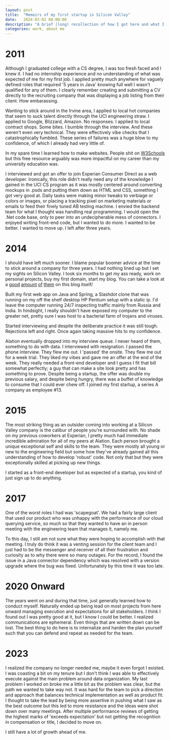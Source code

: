 ```yaml
---
layout: post
title:  "Memoirs of my first startup in Silicon Valley"
date:   2024-03-01 08:00:00
description: "A brief (long) recollection of how I got here and what I learned"
categories: work, about me
---
```


# 2011
Although I graduated college with a CS degree, I was too fresh faced and I knew it. I had no internship experience and no understanding of what was expected of me for my first job. I applied pretty much anywhere for vaguely defined roles that required '5 years in Java' knowing full well I wasn't qualified for any of them. I clearly remember creating and submitting a CV directly to the recruiting company that was displaying a job listing from their client. How embarassing.

Wanting to stick around in the Irvine area, I applied to local hot companies that seem to suck talent directly through the UCI engineering straw. I applied to Google, Blizzard, Amazon. No responses. I applied to local contract shops. Some bites. I bumble through the interview. And these weren't even very technical. They were effectively vibe checks that I catastrophically fumbled. These series of failures was a huge blow to my confidence, of which I already had very little of.

In my spare time I learned how to make websites. People shit on [W3Schools](https://www.w3schools.com/) but this free resource arguably was more impactful on my career than my university education was.

I interviewed and got an offer to join Experian Consumer Direct as a web developer. Ironically, this role didn't really need any of the knowledge I gained in the UCI CS program as it was mostly centered around converting mockups in .psds and putting them down as HTML and CSS, something I got very good at. Daily tasks were making minor tweaks to verbiage or colors or images, or placing a tracking pixel on marketing materials or emails to feed their finely tuned AB testing machine. I envied the backend team for what I thought was handling real programming. I would open the .Net code base, only to peer into an undecipherable mess of connectors. I enjoyed writing front-end code, but I wanted to do more. I wanted to be better. I wanted to move up. I left after three years.

# 2014
I should have left much sooner. I blame popular boomer advice at the time to stick around a company for three years. I had nothing lined up but I set my sights on Silicon Valley. I took six months to get my ass ready, work on personal projects, buy my first domain, start my blog. You can take a look at a [good](https://jasonjl.me/text-twist-bot-postmortem/) [amount](https://jasonjl.me/bejeweled-bot-postmortem/) [of](https://jasonjl.me/quiz-with-me-postmortem/) [them](https://jasonjl.me/share-codes-postmortem/) on this blog itself/

Built my first web app on Java and Spring, a Slashdot clone that was running on my off the shelf desktop HP Pentium setup with a static ip. I'd leave the computer running 24/7 inspecting traffic mainly from Russia and India. In hindsight, I really shouldn't have exposed my computer to the greater net, pretty sure I was host to a bacterial farm of trojans and viruses.

Started interviewing and despite the deliberate practice it was still tough. Rejections left and right. Once again taking massive hits to my confidence. 

Alation eventually dropped into my interview queue. I never heard of them, something to do with data. I interviewed with resignation. I passed the phone interview. They flew me out. I 'passed' the onsite. They flew me out for a week trial. They liked my vibes and gave me an offer at the end of the week. They really needed a front-end developer and I guess I fit that bill somewhat perfectly; a guy that can make a site look pretty and has something to prove. Despite being a startup, the offer was double my previous salary, and despite being hungry, there was a buffet of knowledge to consume that I could ever chew off. I joined my first startup, a series A company as employee #13.

# 2015
The most striking thing as an outsider coming into working at a Silicon Valley company is the calibur of people you're surrounded with. No shade on my previous coworkers at Experian, I pretty much had immediate incredible admiration for all of my peers at Alation. Each person brought a unique exceptional self and skills to the team. They were mostly all young or new to the engineering field but some how they've already gained all this understanding of how to develop 'robust' code. Not only that but they were exceptionally skilled at picking up new things.

I started as a front-end developer but as expected of a startup, you kind of just sign up to do anything.

# 2017
One of the worst roles I had was 'scapegoat'. We had a fairly large client that used our product who was unhappy with the performance of our cloud querying service, so much so that they wanted to have an in person meeting with the engineering team that manages it, namely me.

To this day, I still am not sure what they were hoping to accomplish with that meeting. I truly do think it was a venting session for the client team and I just had to be the messenger and receiver of all their frustration and curiosity as to why there were so many outages. For the record, I found the issue in a Java connector dependency which was resolved with a version upgrade where the bug was fixed. Unfortunately by this time it was too late.

# 2020 Onward
The years went on and during that time, just generally learned how to conduct myself. Naturally ended up being lead on most projects from here onward managing execution and expectations for all stakeholders. I think I found out I was pretty good at it, but I know I could be better. I realized communications are ephemeral. Even things that are written down can be lost. The best thing to do here is to internalize and harden the plan yourself such that you can defend and repeat as needed for the team. 

# 2023
I realized the company no longer needed me, maybe it even forgot I existed. I was coasting a bit on my tenure but I don't think I was able to effectively execute against the main problem around data organization. My last problem I worked on broke me a little bit as the problem was clear, but the path we wanted to take way not. It was hard for the team to pick a direction and approach that balances technical implementation as well as product fit. I thought to take the lead by being more assertive in pushing what I saw as the best outcome but this led to more resistance and the ideas were shot down over many meetings. After multiple performance reviews of getting the highest marks of 'exceeds expectation' but not getting the recognition in compensation or title, I decided to move on. 

I still have a lot of growth ahead of me.